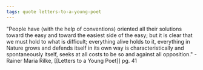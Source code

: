 ```yaml
---
tags: quote letters-to-a-young-poet 
---
```


"People have (with the help of conventions) oriented all their solutions toward the easy and toward the easiest side of the easy; but it is clear that we must hold to what is difficult; everything alive holds to it, everything in Nature grows and defends itself in its own way is characteristically and spontaneously itself, seeks at all costs to be so and against all opposition." - Rainer Maria Rilke, [[Letters to a Young Poet]] pg. 41